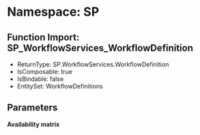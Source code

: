 # Namespace: SP

## Function Import: SP_WorkflowServices_WorkflowDefinition

- ReturnType: SP.WorkflowServices.WorkflowDefinition
- IsComposable: true
- IsBindable: false
- EntitySet: WorkflowDefinitions

## Parameters

**Availability matrix**

